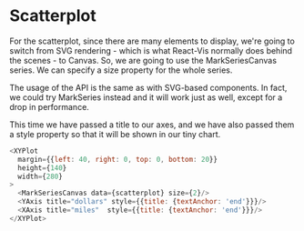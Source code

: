 <!-- INJECT:"Scatterplot" -->


# Scatterplot

For the scatterplot, since there are many elements to display, we're going to switch from SVG rendering - which is what React-Vis normally does behind the scenes - to Canvas. 
So, we are going to use the MarkSeriesCanvas series. We can specify a size property for the whole series.

The usage of the API is the same as with SVG-based components. In fact, we could try MarkSeries instead and it will work just as well, except for a drop in performance. 

This time we have passed a title to our axes, and we have also passed them a style property so that it will be shown in our tiny chart.


```js
<XYPlot
  margin={{left: 40, right: 0, top: 0, bottom: 20}}
  height={140}
  width={280}
>
  <MarkSeriesCanvas data={scatterplot} size={2}/>
  <YAxis title="dollars" style={{title: {textAnchor: 'end'}}}/>
  <XAxis title="miles"  style={{title: {textAnchor: 'end'}}}/>
</XYPlot>
```